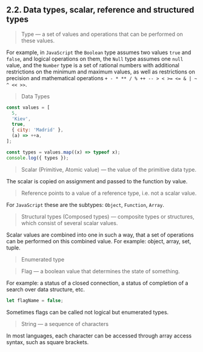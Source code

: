## 2.2. Data types, scalar, reference and structured types

> Type — a set of values ​​and operations that can be performed on these values.

For example, in `JavaScript` the `Boolean` type assumes two values ​​`true` and `false`, and logical operations on them, the `Null` type assumes one `null` value, and the `Number` type is a set of rational numbers with additional restrictions on the minimum and maximum values, as well as restrictions on precision and mathematical operations `+ - * ** / % ++ -- > < >= <= & | ~ ^ << >>`.

> Data Types

```js
const values = [
  5,
  'Kiev',
  true,
  { city: 'Madrid' },
  (a) => ++a,
];

const types = values.map((x) => typeof x);
console.log({ types });
```

> Scalar (Primitive, Atomic value) — the value of the primitive data type.

The scalar is copied on assignment and passed to the function by value.

> Reference points to a value of a reference type, i.e. not a scalar value.

For `JavaScript` these are the subtypes: `Object`, `Function`, `Array`.

> Structural types (Composed types) — composite types or structures, which consist of several scalar values.

Scalar values ​​are combined into one in such a way, that a set of operations can be performed on this combined value. For example: object, array, set, tuple.

> Enumerated type

> Flag — a boolean value that determines the state of something.

For example: a status of a closed connection, a status of completion of a search over data structure, etc.

```js
let flagName = false;
```

Sometimes flags can be called not logical but enumerated types.

> String — a sequence of characters

In most languages, each character can be accessed through array access syntax, such as square brackets.
